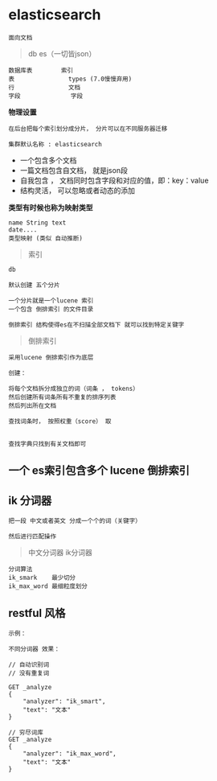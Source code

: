 
# elasticsearch

    面向文档 
    
> db    es（一切皆json）

    数据库表        索引
    表               types (7.0慢慢弃用)
    行               文档
    字段              字段
    
**物理设置**

    在后台把每个索引划分成分片， 分片可以在不同服务器迁移
    
    集群默认名称 : elasticsearch
    
- 一个包含多个文档
- 一篇文档包含自文档， 就是json段 
- 自我包含 ， 文档同时包含字段和对应的值，即：key：value
- 结构灵活， 可以忽略或者动态的添加

**类型有时候也称为映射类型**

    name String text
    date....
    类型映射 (类似 自动推断)
    
    
> 索引

    db
    
    默认创建 五个分片
    
    一个分片就是一个lucene 索引
    一个包含 倒排索引 的文件目录
    
    倒排索引 结构使得es在不扫描全部文档下 就可以找到特定关键字
    
> 倒排索引

    采用lucene 倒排索引作为底层
    
    创建：
    
    将每个文档拆分成独立的词（词条 ， tokens）
    然后创建所有词条所有不重复的排序列表
    然后列出所在文档
    
    查找词条时， 按照权重（score） 取
    
    
    查找字典只找到有关文档即可
    
## 一个 es索引包含多个 lucene 倒排索引

    
    
## ik 分词器

    把一段 中文或者英文 分成一个个的词（关键字）
    
    然后进行匹配操作
    
> 中文分词器 ik分词器

    分词算法
    ik_smark    最少切分 
    ik_max_word 最细粒度划分
    
    
    
## restful 风格

    示例：
   
    不同分词器 效果：
    
```
// 自动识别词
// 没有重复词

GET _analyze
{
    "analyzer": "ik_smart",
    "text": "文本"
}

// 穷尽词库
GET _analyze
{
    "analyzer": "ik_max_word",
    "text": "文本"
}

```


